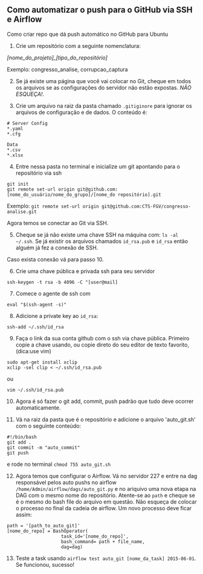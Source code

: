 ## Como automatizar o push para o GitHub via SSH e Airflow

Como criar repo que dá push automático no GitHub para Ubuntu

1. Crie um repositório com a seguinte nomenclatura:

*[nome_do_projeto]_[tipo_do_repositório]*

Exemplo: congresso_analise, corrupcao_captura

2. Se já existe uma página que você vai colocar no Git, cheque em todos os arquivos se as configurações do servidor não estão expostas. *NÃO ESQUEÇA!*.

3. Crie um arquivo na raiz da pasta chamado `.gitiginore` para ignorar os arquivos de configuração e de dados. O conteúdo é:

```
# Server Config
*.yaml
*.cfg

Data
*.csv
*.xlsx
```

4. Entre nessa pasta no terminal e inicialize um git apontando para o repositório via ssh

```
git init
git remote set-url origin git@github.com:[nome_do_usuário/nome_do_grupo]/[nome_do repositório].git
```
Exemplo:
`git remote set-url origin git@github.com:CTS-FGV/congresso-analise.git`

Agora temos se conectar ao Git via SSH.

5. Cheque se já não existe uma chave SSH na máquina com:
`ls -al ~/.ssh`. Se já existir os arquivos chamados `id_rsa.pub` e `id_rsa` então alguém já fez a conexão de SSH.

Caso exista conexão vá para passo 10.

6. Crie uma chave pública e privada ssh para seu servidor 

`ssh-keygen -t rsa -b 4096 -C "[user@mail]`


7. Comece o agente de ssh com

`eval "$(ssh-agent -s)"`

8. Adicione a private key ao `id_rsa`:

`ssh-add ~/.ssh/id_rsa`

9. Faça o link da sua conta github com o ssh via chave pública. Primeiro copie a chave usando, ou copie direto do seu editor de texto favorito, (dica:use vim)

```
sudo apt-get install xclip
xclip -sel clip < ~/.ssh/id_rsa.pub
```

ou

`vim ~/.ssh/id_rsa.pub`

10. Agora é só fazer o git add, commit, push padrão que tudo deve ocorrer automaticamente. 

11. Vá na raiz da pasta que é o repositório e adicione o arquivo 'auto_git.sh' com o seguinte conteúdo:

```
#!/bin/bash  
git add .
git commit -m "auto_commit"
git push
```

e rode no terminal `chmod 755 auto_git.sh`

12. Agora temos que configurar o Airflow. Vá no servidor 227 e entre na dag responsável pelos auto pushs no airflow `/home/Admin/airflow/dags/auto_git.py` e no ariquivo uma nova etapa na DAG com o mesmo nome do repositório. Atente-se ao `path` e cheque se é o mesmo do bash file do arquivo em questão. Não esqueça de colocar o processo no final da cadeia de airflow. Um novo processo deve ficar assim:

```
path = '[path_to_auto_git]'
[nome_do_repo] = BashOperator(
                    task_id='[nome_do_repo]',
                    bash_command= path + file_name,
                    dag=dag)
```

13. Teste a task usando `airflow test auto_git [nome_da_task] 2015-06-01`. Se funcionou, sucesso! 



